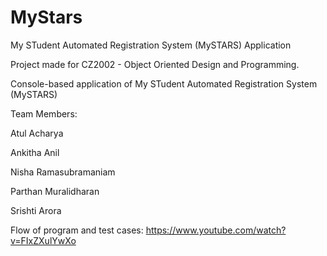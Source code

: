 # MyStars
My STudent Automated Registration System (MySTARS) Application

Project made for CZ2002 - Object Oriented Design and Programming.

Console-based application of My STudent Automated Registration System (MySTARS)

Team Members:

Atul Acharya

Ankitha Anil

Nisha Ramasubramaniam

Parthan Muralidharan

Srishti Arora

Flow of program and test cases: https://www.youtube.com/watch?v=FIxZXulYwXo
